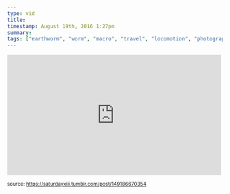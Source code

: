 ```yaml
---
type: vid
title: 
timestamp: August 19th, 2016 1:27pm
summary: 
tags: ["earthworm", "worm", "macro", "travel", "locomotion", "photography"]
---
```

<iframe width="500" height="281"  id="youtube_iframe" src="https://www.youtube.com/embed/yuOPcoREHA0?feature=oembed&amp;enablejsapi=1&amp;origin=http://safe.txmblr.com&amp;wmode=opaque" frameborder="0" allow="accelerometer; autoplay; clipboard-write; encrypted-media; gyroscope; picture-in-picture" allowfullscreen></iframe>                    
                                                    
<small>source: https://saturdayxiii.tumblr.com/post/149186670354</small>
